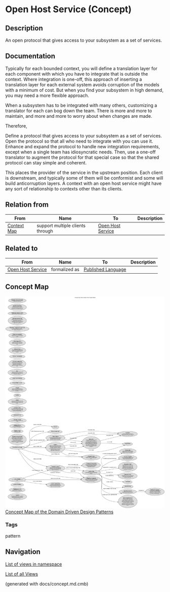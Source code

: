 # Open Host Service (Concept)
## Description
An open protocol that gives access to your subsystem as a set of services.

## Documentation
Typically for each bounded context, you will define a translation layer for
each component with which you have to integrate that is outside the context.
Where integration is one-off, this approach of inserting a translation layer
for each external system avoids corruption of the models with a minimum of
cost. But when you find your subsystem in high demand, you may need a more
flexible approach.

When a subsystem has to be integrated with many others, customizing a
translator for each can bog down the team. There is more and more to maintain,
and more and more to worry about when changes are made.

Therefore,

Define a protocol that gives access to your subsystem as a set of services.
Open the protocol so that all who need to integrate with you can use it.
Enhance and expand the protocol to handle new integration requirements, except
when a single team has idiosyncratic needs. Then, use a one-off translator to
augment the protocol for that special case so that the shared protocol can stay
simple and coherent.

This places the provider of the service in the upstream position. Each client
is downstream, and typically some of them will be conformist and some will
build anticorruption layers. A context with an open host service might have any
sort of relationship to contexts other than its clients.

## Relation from
| From | Name | To | Description |
|---|---|---|---|
| [Context Map](../../software-development/domain-driven-design/c-context-map.md) | support multiple clients through | [Open Host Service](../../software-development/domain-driven-design/c-open-host-service.md) |  |

## Related to
| From | Name | To | Description |
|---|---|---|---|
| [Open Host Service](../../software-development/domain-driven-design/c-open-host-service.md) | formalized as | [Published Language](../../software-development/domain-driven-design/c-published-language.md) |  |

## Concept Map
![Concept Map of the Domain Driven Design Patterns](../../software-development/domain-driven-design/concept-view.png)
[Concept Map of the Domain Driven Design Patterns](../../software-development/domain-driven-design/concept-view.md)

### Tags
pattern


## Navigation
[List of views in namespace](./views-in-namespace.md)

[List of all Views](../../views.md)

(generated with docs/concept.md.cmb)
